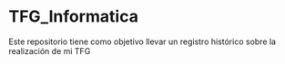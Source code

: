 # TFG_Informatica
Este repositorio tiene como objetivo llevar un registro histórico sobre la realización de mi TFG
